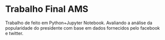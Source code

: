 # Trabalho Final AMS
Trabalho de feito em Python+Jupyter Notebook. Avaliando a análise da popularidade do presidente com base em dados fornecidos pelo facebook e twitter.
